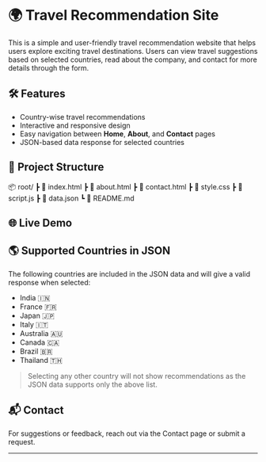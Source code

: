 # 🌍 Travel Recommendation Site

This is a simple and user-friendly travel recommendation website that helps users explore exciting travel destinations. Users can view travel suggestions based on selected countries, read about the company, and contact for more details through the form.

## 🛠️ Features

- Country-wise travel recommendations
- Interactive and responsive design
- Easy navigation between **Home**, **About**, and **Contact** pages
- JSON-based data response for selected countries

## 📁 Project Structure

📦 root/ ┣ 📄 index.html ┣ 📄 about.html ┣ 📄 contact.html ┣ 📄 style.css ┣ 📄 script.js ┣ 📄 data.json ┗ 📄 README.md

## 🌐 Live Demo


## 🌎 Supported Countries in JSON

The following countries are included in the JSON data and will give a valid response when selected:

- India 🇮🇳  
- France 🇫🇷  
- Japan 🇯🇵  
- Italy 🇮🇹  
- Australia 🇦🇺  
- Canada 🇨🇦  
- Brazil 🇧🇷  
- Thailand 🇹🇭  

> Selecting any other country will not show recommendations as the JSON data supports only the above list.

## 📬 Contact

For suggestions or feedback, reach out via the Contact page or submit a request.

---

